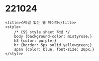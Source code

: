 # 221024
    <title>스타일 없는 웹 페이지</title>
    <style>
        /* CSS style sheet 작성 */
        body {background-color: mistyrose;}
        h3 {color: purple;}
        hr {border: 5px solid yellowgreen;}
        span {color: blue; font-size: 20px;}
    </style>
